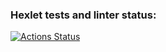 ### Hexlet tests and linter status:
[![Actions Status](https://github.com/Kudrikudrii/frontend-project-12/actions/workflows/hexlet-check.yml/badge.svg)](https://github.com/Kudrikudrii/frontend-project-12/actions)